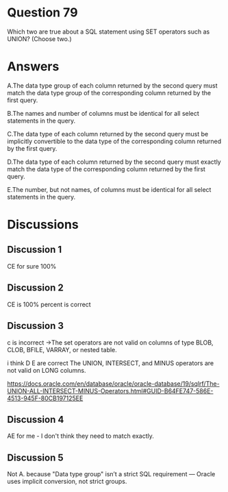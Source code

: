# Question 79
Which two are true about a SQL statement using SET operators such as UNION? (Choose two.)

# Answers
A.The data type group of each column returned by the second query must match the data type group of the corresponding column returned by the first query.

B.The names and number of columns must be identical for all select statements in the query.

C.The data type of each column returned by the second query must be implicitly convertible to the data type of the corresponding column returned by the first query.

D.The data type of each column returned by the second query must exactly match the data type of the corresponding column returned by the first query.

E.The number, but not names, of columns must be identical for all select statements in the query.

# Discussions
## Discussion 1
CE for sure 100%

## Discussion 2
CE is 100% percent is correct

## Discussion 3
c is incorrect ->The set operators are not valid on columns of type BLOB, CLOB, BFILE, VARRAY, or nested table.

i think D E are correct
The UNION, INTERSECT, and MINUS operators are not valid on LONG columns.

https://docs.oracle.com/en/database/oracle/oracle-database/19/sqlrf/The-UNION-ALL-INTERSECT-MINUS-Operators.html#GUID-B64FE747-586E-4513-945F-80CB197125EE

## Discussion 4
AE for me - I don't think they need to match exactly.

## Discussion 5
Not A. because "Data type group" isn’t a strict SQL requirement — Oracle uses implicit conversion, not strict groups.

